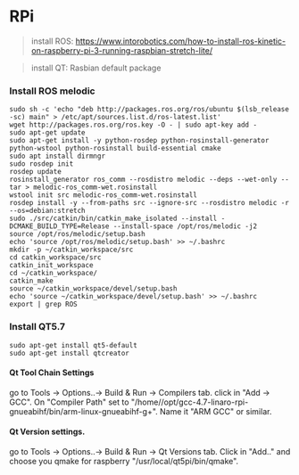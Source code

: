 # RPi
>install ROS: https://www.intorobotics.com/how-to-install-ros-kinetic-on-raspberry-pi-3-running-raspbian-stretch-lite/

>install QT: Rasbian default package

### Install ROS melodic
  
    sudo sh -c 'echo "deb http://packages.ros.org/ros/ubuntu $(lsb_release -sc) main" > /etc/apt/sources.list.d/ros-latest.list'
    wget http://packages.ros.org/ros.key -O - | sudo apt-key add -
    sudo apt-get update
    sudo apt-get install -y python-rosdep python-rosinstall-generator python-wstool python-rosinstall build-essential cmake
    sudo apt install dirmngr
    sudo rosdep init
    rosdep update
    rosinstall_generator ros_comm --rosdistro melodic --deps --wet-only --tar > melodic-ros_comm-wet.rosinstall
    wstool init src melodic-ros_comm-wet.rosinstall
    rosdep install -y --from-paths src --ignore-src --rosdistro melodic -r --os=debian:stretch
    sudo ./src/catkin/bin/catkin_make_isolated --install -DCMAKE_BUILD_TYPE=Release --install-space /opt/ros/melodic -j2
    source /opt/ros/melodic/setup.bash
    echo 'source /opt/ros/melodic/setup.bash' >> ~/.bashrc
    mkdir -p ~/catkin_workspace/src
    cd catkin_workspace/src
    catkin_init_workspace
    cd ~/catkin_workspace/
    catkin_make
    source ~/catkin_workspace/devel/setup.bash
    echo 'source ~/catkin_workspace/devel/setup.bash' >> ~/.bashrc
    export | grep ROS
  
### Install QT5.7
    sudo apt-get install qt5-default
    sudo apt-get install qtcreator
  
#### Qt Tool Chain Settings
  go to Tools -> Options..-> Build & Run -> Compilers tab. click in "Add -> GCC". 
  On "Compiler Path" set to "/home/<you>/opt/gcc-4.7-linaro-rpi-gnueabihf/bin/arm-linux-gnueabihf-g+". 
  Name it "ARM GCC" or similar. 

#### Qt Version settings.
  go to Tools -> Options..-> Build & Run -> Qt Versions tab. 
  Click in "Add.." and choose you qmake for raspberry "/usr/local/qt5pi/bin/qmake".


